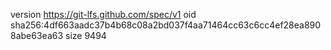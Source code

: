 version https://git-lfs.github.com/spec/v1
oid sha256:4df663aadc37b4b68c08a2bd037f4aa71464cc63c6cc4ef28ea8908abe63ea63
size 9494

